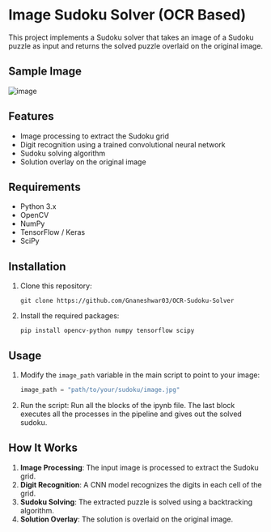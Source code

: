 # Image Sudoku Solver (OCR Based)

This project implements a Sudoku solver that takes an image of a Sudoku puzzle as input and returns the solved puzzle overlaid on the original image.

## Sample Image

![image](https://github.com/Gnaneshwar03/OCR-Sudoku-Solver/assets/107243397/2a490a73-33ae-4bfe-8cef-6e58ea1c48e7)

## Features

- Image processing to extract the Sudoku grid
- Digit recognition using a trained convolutional neural network
- Sudoku solving algorithm
- Solution overlay on the original image

## Requirements

- Python 3.x
- OpenCV
- NumPy
- TensorFlow / Keras
- SciPy

## Installation

1. Clone this repository:
   ```
   git clone https://github.com/Gnaneshwar03/OCR-Sudoku-Solver
   ```

2. Install the required packages:
   ```
   pip install opencv-python numpy tensorflow scipy
   ```

## Usage

1. Modify the `image_path` variable in the main script to point to your image:
   ```python
   image_path = "path/to/your/sudoku/image.jpg"
   ```

2. Run the script:
   Run all the blocks of the ipynb file. The last block executes all the processes in the pipeline and gives out the solved sudoku.

## How It Works

1. **Image Processing**: The input image is processed to extract the Sudoku grid.
2. **Digit Recognition**: A CNN model recognizes the digits in each cell of the grid.
3. **Sudoku Solving**: The extracted puzzle is solved using a backtracking algorithm.
4. **Solution Overlay**: The solution is overlaid on the original image.
